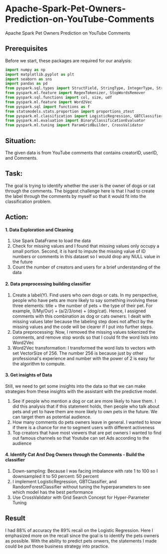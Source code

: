 # Apache-Spark-Pet-Owners-Prediction-on-YouTube-Comments
Apache Spark Pet Owners Prediction on YouTube Comments

## Prerequisites
Before we start, these packages are required for our analysis:

```Python
import numpy as np
import matplotlib.pyplot as plt
import seaborn as sns
import pandas as pd
from pyspark.sql.types import StructField, StringType, IntegerType, StructType
from pyspark.ml.feature import RegexTokenizer, StopWordsRemover
from pyspark.sql.functions import col, size, udf
from pyspark.ml.feature import Word2Vec
from pyspark.sql import functions as f
from statsmodels.stats.proportion import proportions_ztest
from pyspark.ml.classification import LogisticRegression, GBTClassifier, RandomForestClassifier
from pyspark.ml.evaluation import BinaryClassificationEvaluator
from pyspark.ml.tuning import ParamGridBuilder, CrossValidator

```

## Situation: 
The given data is from YouTube comments that contains creatorID, userID, and Comments.


## Task: 
The goal is trying to identify whether the user is the owner of dogs or cat through the comments. The biggest challenge here is that I had to create the label through the comments by myself so that it would fit into the classification problem.


## Action:
#### 1. Data Exploration and Cleaning
1. Use Spark DataFrame to load the data
2. Check for missing values and I found that missing values only occupy a small portion. Second, it is hard to impute the missing value of ID numbers or comments in this dataset so I would drop any NULL value in the future
3. Count the number of creators and users for a brief understanding of the data

#### 2. Data preprocessing building classifier
1. Create a label(Y). Find users who own dogs or cats. In my perspective, people who have pets are more likely to say something involving these three elements: title + the number of pets + the type of their pet. For example, (I/My/Our) + (a/2/3/one) + (dog/cat). Hence, I assigned comments with this combination as dog or cats owners. I dealt with missing values later because the labeling step does not affect by the missing values and the code will be clearer if I put into further steps.
2. Data preprocessing: Now, I removed the missing values tokenized the comments, and remove stop words so that I could fit the word lists into Word2Vec 
3. Word2Vec transformation: I transformed the word lists to vectors with set VectorSize of 256. The number 256 is because just by other professional's experience and number with the power of 2 is easy for the algorithm to compute.

#### 3. Get insights of Data
Still, we need to get some insights into the data so that we can make strategies from these insights with the assistant with the predictive model.
1. See if people who mention a dog or cat are more likely to have them.
I did this analysis that if this statement holds, then people who talk about pets and yet to have them are more likely to own pets in the future. We can target them as potential audience.
2. How many comments do pets owners leave in general.
I wanted to know if there is a chance for me to segment users with different activeness
3. Top creators that have most viewers that are pet owners
I wanted to find out famous channels so that Youtube can set Ads according to the audience

#### 4. Identify Cat And Dog Owners through the Comments - Build the classifier 
1. Down-sampling: Because I was facing imbalance with rate 1 to 100 so I downsampled it to 50 percent: 50 percent
2. I implement LogisticRegression, GBTClassifier, and RandomForestClassifier without tuning the hyperparameters to see which model has the best performance
3. Use CrossValidator with Grid Search Concept for Hyper-Parameter Tuning
  
  
## Result
I had 88% of accuracy the 89% recall on the Logistic Regression. Here I emphasized more on the recall since the goal is to identify the pets owners as possible. With the ability to predict pets onwers, the statements I made could be put those business strategy into practice.
